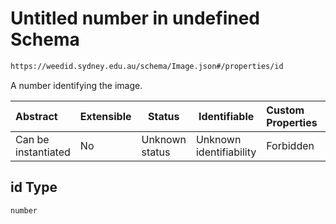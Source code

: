 # Untitled number in undefined Schema

```txt
https://weedid.sydney.edu.au/schema/Image.json#/properties/id
```

A number identifying the image.


| Abstract            | Extensible | Status         | Identifiable            | Custom Properties | Additional Properties | Access Restrictions | Defined In                                                              |
| :------------------ | ---------- | -------------- | ----------------------- | :---------------- | --------------------- | ------------------- | ----------------------------------------------------------------------- |
| Can be instantiated | No         | Unknown status | Unknown identifiability | Forbidden         | Allowed               | none                | [Image.schema.json\*](out/out/Image.schema.json "open original schema") |

## id Type

`number`
